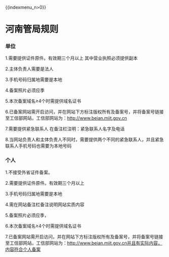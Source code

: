 {{indexmenu_n>0}}

# 河南管局规则

### 单位

1.需要提供证件原件。有效期三个月以上   其中营业执照必须提供副本                                                                                                                

2.主体负责人需要是法人                                                                                                                                               

3.手机号码归属地需要是本地                                                                                                                                    

4.备案照片必须应季                                                                                                                              

5.本次备案域名≥4个时需提供域名证书                                                                                                                                   

6.已备案网站需开启访问，并在网站下方标注版权所有及备案号，并将备案号链接至工信部网站，工信部网站为：http://www.beian.miit.gov.cn                                                     

7.需要提供紧急联系人 在备注栏注明：紧急联系人名字及电话

8.当网站负责人和主体负责人不同时，需要提供两个不同的紧急联系人，并且紧急联系人手机号码也需要为本地号码

### 个人

1.不接受外省证件备案。                                                                                                                 

2.需要提供证件原件。有效期三个月以上                                                                                                                        

3.手机号码归属地需要是本地                                                                                                           

4.需在网站备注栏备注说明网站实质内容                                                                                      

5.备案照片必须应季，                                                                                           

6.本次备案域名≥4个时需提供域名证书                                                                                                      

7.已备案网站需开启访问，并在网站下方标注版权所有及备案号，并将备案号链接至工信部网站，工信部网站为：http://www.beian.miit.gov.cn并且有实际内容，内容符合个人备案